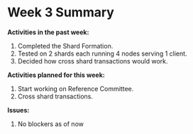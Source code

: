 # Week 3 Summary
<strong>Activities in the past week:</strong>
1. Completed the Shard Formation.
2. Tested on 2 shards each running 4 nodes serving 1 client.
3. Decided how cross shard transactions would work.

<strong>Activities planned for this week:</strong>
1. Start working on Reference Committee.
2. Cross shard transactions.

<strong>Issues:</strong>
1. No blockers as of now
